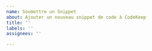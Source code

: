 ```yaml
---
name: Soumettre un Snippet
about: Ajouter un nouveau snippet de code à CodeKeep
title: ''
labels: ''
assignees: ''

---
```


